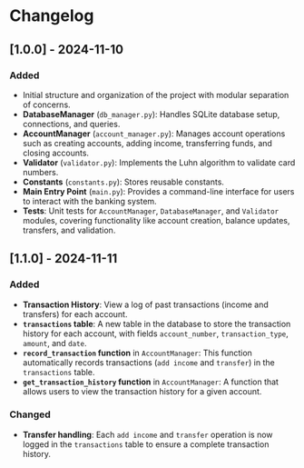 # Changelog

## [1.0.0] - 2024-11-10
### Added
- Initial structure and organization of the project with modular separation of concerns.
- **DatabaseManager** (`db_manager.py`): Handles SQLite database setup, connections, and queries.
- **AccountManager** (`account_manager.py`): Manages account operations such as creating accounts, adding income, transferring funds, and closing accounts.
- **Validator** (`validator.py`): Implements the Luhn algorithm to validate card numbers.
- **Constants** (`constants.py`): Stores reusable constants.
- **Main Entry Point** (`main.py`): Provides a command-line interface for users to interact with the banking system.
- **Tests**: Unit tests for `AccountManager`, `DatabaseManager`, and `Validator` modules, covering functionality like account creation, balance updates, transfers, and validation.

## [1.1.0] - 2024-11-11
### Added
- **Transaction History**: View a log of past transactions (income and transfers) for each account.
- **`transactions` table**: A new table in the database to store the transaction history for each account, with fields `account_number`, `transaction_type`, `amount`, and `date`.
- **`record_transaction` function** in `AccountManager`: This function automatically records transactions (`add income` and `transfer`) in the `transactions` table.
- **`get_transaction_history` function** in `AccountManager`: A function that allows users to view the transaction history for a given account.

### Changed
- **Transfer handling**: Each `add income` and `transfer` operation is now logged in the `transactions` table to ensure a complete transaction history.